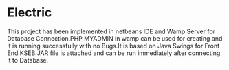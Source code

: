 # Electric
This project has been implemented in netbeans IDE and Wamp Server for Database Connection.PHP MYADMIN in wamp can be used for creating and
it is running successfully with no Bugs.It is based on Java Swings for Front End.KSEB.JAR file is attached and can be run immediately after 
connecting it to Database.
